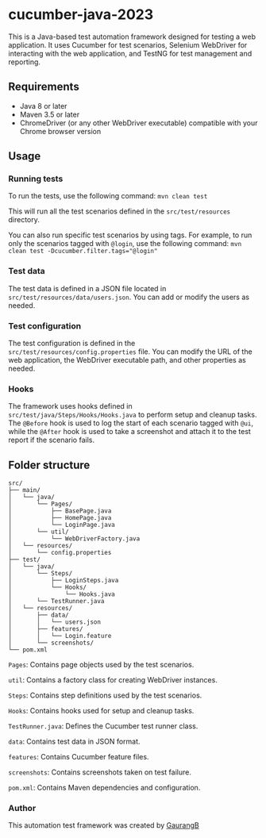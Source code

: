 # cucumber-java-2023

This is a Java-based test automation framework designed for testing a web application. It uses Cucumber for test scenarios, Selenium WebDriver for interacting with the web application, and TestNG for test management and reporting.

## Requirements
- Java 8 or later
- Maven 3.5 or later
- ChromeDriver (or any other WebDriver executable) compatible with your Chrome browser version
## Usage
### Running tests
To run the tests, use the following command:
`mvn clean test`

This will run all the test scenarios defined in the `src/test/resources` directory.

You can also run specific test scenarios by using tags. For example, to run only the scenarios tagged with `@login`, use the following command:
`mvn clean test -Dcucumber.filter.tags="@login"`

### Test data
The test data is defined in a JSON file located in `src/test/resources/data/users.json`. You can add or modify the users as needed.

### Test configuration
The test configuration is defined in the `src/test/resources/config.properties` file. You can modify the URL of the web application, the WebDriver executable path, and other properties as needed.

### Hooks
The framework uses hooks defined in `src/test/java/Steps/Hooks/Hooks.java` to perform setup and cleanup tasks. The `@Before` hook is used to log the start of each scenario tagged with `@ui`, while the `@After` hook is used to take a screenshot and attach it to the test report if the scenario fails.

## Folder structure
```
src/
├── main/
│   └── java/
│       └── Pages/
│           ├── BasePage.java
│           ├── HomePage.java
│           └── LoginPage.java
│       └── util/
│           └── WebDriverFactory.java
│   └── resources/
│       └── config.properties
├── test/
│   └── java/
│       └── Steps/
│           ├── LoginSteps.java
│           └── Hooks/
│               └── Hooks.java
│       └── TestRunner.java
│   └── resources/
│       ├── data/
│       │   └── users.json
│       ├── features/
│       │   └── Login.feature
│       └── screenshots/
└── pom.xml
```
`Pages`: Contains page objects used by the test scenarios.

`util`: Contains a factory class for creating WebDriver instances.

`Steps`: Contains step definitions used by the test scenarios.

`Hooks`: Contains hooks used for setup and cleanup tasks.

`TestRunner.java`: Defines the Cucumber test runner class.

`data`: Contains test data in JSON format.

`features`: Contains Cucumber feature files.

`screenshots`: Contains screenshots taken on test failure.

`pom.xml`: Contains Maven dependencies and configuration.

### Author
This automation test framework was created by [GaurangB](https://github.com/GaurangB)
